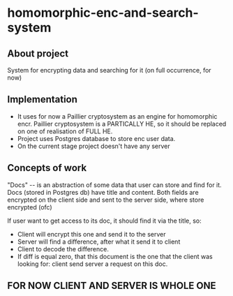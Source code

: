 # homomorphic-enc-and-search-system

## About project

System for encrypting data and searching for it (on full occurrence, for now)

## Implementation

- It uses for now a Paillier cryptosystem as an engine for homomorphic encr.
Paillier cryptosystem is a PARTICALLY HE, so it should be replaced on 
one of realisation of FULL HE.
- Project uses Postgres database to store enc user data.
- On the current stage project doesn't have any server

## Concepts of work

"Docs" -- is an abstraction of some data that user can store and find for it.
Docs (stored in Postgres db) have title and content. Both fields are encrypted
on the client side and sent to the server side, where store encrypted (ofc)

If user want to get access to its doc, it should find it via the title, so:
- Client will encrypt this one and send it to the server
- Server will find a difference, after what it send it to client
- Client to decode the difference. 
- If diff is equal zero, that this document is the one that the client 
was looking for: client send server a request on this doc.

## FOR NOW CLIENT AND SERVER IS WHOLE ONE

